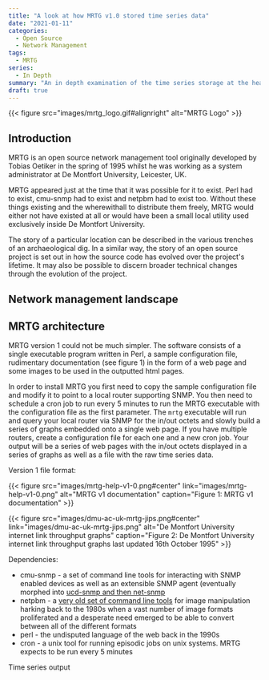 ```yaml
---
title: "A look at how MRTG v1.0 stored time series data"
date: "2021-01-11"
categories:
  - Open Source
  - Network Management
tags:
  - MRTG
series:
  - In Depth
summary: "An in depth examination of the time series storage at the heart of MRTG v1.0."
draft: true
---
```


{{< figure src="images/mrtg_logo.gif#alignright" alt="MRTG Logo" >}}

## Introduction

MRTG is an open source network management tool originally developed by Tobias Oetiker in the spring of 1995 whilst he was working as a system administrator at De Montfort University, Leicester, UK.

MRTG appeared just at the time that it was possible for it to exist. Perl had to exist, cmu-snmp had to exist and netpbm had to exist too. Without these things existing and the wherewithall to distribute them freely, MRTG would either not have existed at all or would have been a small local utility used exclusively inside De Montfort University.

The story of a particular location can be described in the various trenches of an archaeological dig. In a similar way, the story of an open source project is set out in how the source code has evolved over the project's lifetime. It may also be possible to discern broader technical changes through the evolution of the project.

## Network management landscape

## MRTG architecture

MRTG version 1 could not be much simpler. The software consists of a single executable program written in Perl, a sample configuration file, rudimentary documentation (see figure 1) in the form of a web page and some images to be used in the outputted html pages.

In order to install MRTG you first need to copy the sample configuration file and modify it to point to a local router supporting SNMP. You then need to schedule a cron job to run every 5 minutes to run the MRTG executable with the configuration file as the first parameter. The `mrtg` executable will run and query your local router via SNMP for the in/out octets and slowly build a series of graphs embedded onto a single web page. If you have multiple routers, create a configuration file for each one and a new cron job. Your output will be a series of web pages with the in/out octets displayed in a series of graphs as well as a file with the raw time series data.

Version 1 file format:

{{< figure src="images/mrtg-help-v1-0.png#center"
           link="images/mrtg-help-v1-0.png"
           alt="MRTG v1 documentation"
           caption="Figure 1: MRTG v1 documentation" >}}

{{< figure src="images/dmu-ac-uk-mrtg-jips.png#center"
           link="images/dmu-ac-uk-mrtg-jips.png"
           alt="De Montfort University internet link throughput graphs"
           caption="Figure 2: De Montfort University internet link throughput graphs last updated 16th October 1995" >}}

Dependencies:

* cmu-snmp - a set of command line tools for interacting with SNMP enabled devices as well as an extensible SNMP agent (eventually morphed into [ucd-snmp and then net-snmp](http://www.net-snmp.org/about/history.html)
* netpbm - a [very old set of command line tools](http://netpbm.sourceforge.net/) for image manipulation harking back to the 1980s when a vast number of image formats proliferated and a desperate need emerged to be able to convert between all of the different formats
* perl - the undisputed language of the web back in the 1990s
* cron - a unix tool for running episodic jobs on unix systems. MRTG expects to be run every 5 minutes

Time series output
